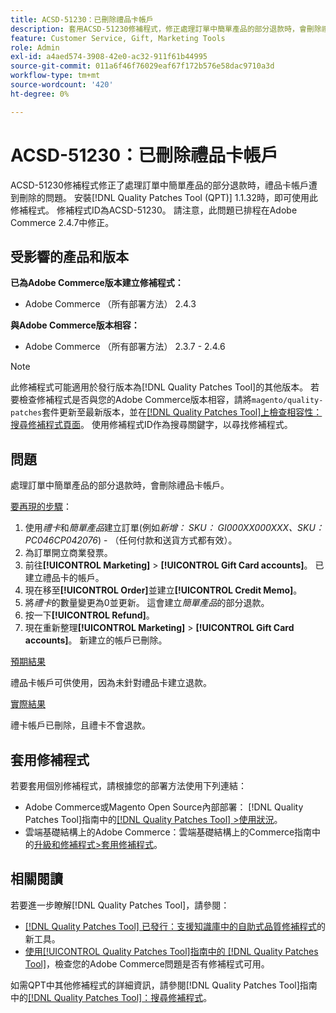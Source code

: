 ```yaml
---
title: ACSD-51230：已刪除禮品卡帳戶
description: 套用ACSD-51230修補程式，修正處理訂單中簡單產品的部分退款時，會刪除禮品卡帳戶的Adobe Commerce問題。
feature: Customer Service, Gift, Marketing Tools
role: Admin
exl-id: a4aed574-3908-42e0-ac32-911f61b44995
source-git-commit: 011a6f46f76029eaf67f172b576e58dac9710a3d
workflow-type: tm+mt
source-wordcount: '420'
ht-degree: 0%

---
```


# ACSD-51230：已刪除禮品卡帳戶

ACSD-51230修補程式修正了處理訂單中簡單產品的部分退款時，禮品卡帳戶遭到刪除的問題。 安裝[!DNL Quality Patches Tool (QPT)] 1.1.32時，即可使用此修補程式。 修補程式ID為ACSD-51230。 請注意，此問題已排程在Adobe Commerce 2.4.7中修正。

## 受影響的產品和版本

**已為Adobe Commerce版本建立修補程式：**

* Adobe Commerce （所有部署方法） 2.4.3

**與Adobe Commerce版本相容：**

* Adobe Commerce （所有部署方法） 2.3.7 - 2.4.6

>[!NOTE]
>
>此修補程式可能適用於發行版本為[!DNL Quality Patches Tool]的其他版本。 若要檢查修補程式是否與您的Adobe Commerce版本相容，請將`magento/quality-patches`套件更新至最新版本，並在[[!DNL Quality Patches Tool]上檢查相容性：搜尋修補程式頁面](https://experienceleague.adobe.com/tools/commerce-quality-patches/index.html?lang=zh-Hant)。 使用修補程式ID作為搜尋關鍵字，以尋找修補程式。

## 問題

處理訂單中簡單產品的部分退款時，會刪除禮品卡帳戶。

<u>要再現的步驟</u>：

1. 使用&#x200B;*禮卡*&#x200B;和&#x200B;*簡單產品*&#x200B;建立訂單(例如&#x200B;*新增： SKU： GI000XX000XXX、SKU： PC046CP042076*) - （任何付款和送貨方式都有效）。
1. 為訂單開立商業發票。
1. 前往&#x200B;**[!UICONTROL Marketing]** > **[!UICONTROL Gift Card accounts]**。 已建立禮品卡的帳戶。
1. 現在移至&#x200B;**[!UICONTROL Order]**&#x200B;並建立&#x200B;**[!UICONTROL Credit Memo]**。
1. 將&#x200B;*禮卡*&#x200B;的數量變更為0並更新。 這會建立&#x200B;*簡單產品*&#x200B;的部分退款。
1. 按一下&#x200B;**[!UICONTROL Refund]**。
1. 現在重新整理&#x200B;**[!UICONTROL Marketing]** > **[!UICONTROL Gift Card accounts]**。 新建立的帳戶已刪除。

<u>預期結果</u>

禮品卡帳戶可供使用，因為未針對禮品卡建立退款。

<u>實際結果</u>

禮卡帳戶已刪除，且禮卡不會退款。

## 套用修補程式

若要套用個別修補程式，請根據您的部署方法使用下列連結：

* Adobe Commerce或Magento Open Source內部部署： [!DNL Quality Patches Tool]指南中的[[!DNL Quality Patches Tool] >使用狀況](/help/tools/quality-patches-tool/usage.md)。
* 雲端基礎結構上的Adobe Commerce：雲端基礎結構上的Commerce指南中的[升級和修補程式>套用修補程式](https://experienceleague.adobe.com/docs/commerce-cloud-service/user-guide/develop/upgrade/apply-patches.html?lang=zh-Hant)。

## 相關閱讀

若要進一步瞭解[!DNL Quality Patches Tool]，請參閱：

* [[!DNL Quality Patches Tool] 已發行：支援知識庫中的自助式品質修補程式](https://experienceleague.adobe.com/zh-hant/docs/commerce-operations/tools/quality-patches-tool/quality-patches-tool-to-self-serve-quality-patches)的新工具。
* [使用[!UICONTROL Quality Patches Tool]指南中的 [!DNL Quality Patches Tool]](/help/tools/quality-patches-tool/patches-available-in-qpt/check-patch-for-magento-issue-with-magento-quality-patches.md)，檢查您的Adobe Commerce問題是否有修補程式可用。


如需QPT中其他修補程式的詳細資訊，請參閱[!DNL Quality Patches Tool]指南中的[[!DNL Quality Patches Tool]：搜尋修補程式](https://experienceleague.adobe.com/tools/commerce-quality-patches/index.html?lang=zh-Hant)。
